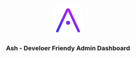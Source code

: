 <p align="center">
  <a href="http://ash-developerfriendlyadmindashboard.000webhostapp.com/demo.html">
    <img src="https://github.com/AshLabz/ash/blob/master/assets/img/logo-color.png" alt="Logo" width="80" height="80">
  </a>

  <h3 align="center">Ash - Develoer Friendy Admin Dashboard</h3>
</p>

